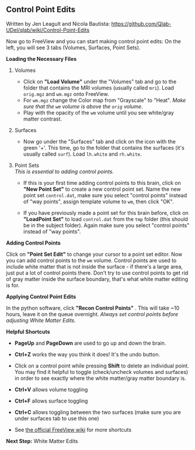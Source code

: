 ## Control Point Edits
Written by Jen Leagult and Nicola Bautista: https://github.com/Qlab-UDel/qlab/wiki/Control-Point-Edits

Now go to FreeView and you can start making control point edits:
On the left, you will see 3 tabs (Volumes, Surfaces, Point Sets).

**Loading the Necessary Files**

1. Volumes
    - Click on **"Load Volume"** under the "Volumes" tab and go to the folder that contains the MRI volumes (usually called `mri`). Load `orig.mgz` and `wm.mgz` onto FreeView.
    - For `wm.mgz` change the Color map from "Grayscale" to "Heat". *Make sure that the `wm` volume is above the `orig` volume.*
    - Play with the opacity of the `wm` volume until you see white/gray matter contrast. 

2. Surfaces
    - Now go under the "Surfaces" tab and click on the icon with the green '+'. This time, go to the folder that contains the surfaces (it's usually called `surf`). Load `lh.white` and `rh.white`.

3. Point Sets  
*This is essential to adding control points.*
    - If this is your first time adding control points to this brain, click on **"New Point Set"** to create a new control point set. Name the new point set `control.dat`, make sure you select "control points" instead of "way points", assign template volume to `wm`, then click "OK".   

    - If you have previously made a point set for this brain before, click on **"LoadPoint Set"** to load `control.dat` from the `tmp` folder (this should be in the subject folder). Again make sure you select "control points" instead of "way points".

**Adding Control Points**

Click on **"Point Set Edit"** to change your cursor to a point set editor. Now you can add control points to the `wm` volume. Control points are used to include white matter that is not inside the surface - if there's a large area, just put a lot of control points there. Don't try to use control points to get rid of gray matter inside the surface boundary, that's what white matter editing is for.

**Applying Control Point Edits**

In the python software, click **"Recon Control Points"** . This will take ~10 hours, leave it on the queue overnight.
*Always set control points before adjusting White Matter Edits.*
 
**Helpful Shortcuts**

- **PageUp** and **PageDown** are used to go up and down the brain. 
- **Ctrl+Z** works the way you think it does! It's the undo button. 
- Click on a control point while pressing **Shift** to delete an individual point.   
You may find it helpful to toggle (check/uncheck volumes and surfaces) in order to see exactly where the white matter/gray matter boundary is. 

- **Ctrl+V** allows volume toggling
- **Ctrl+F** allows surface toggling
- **Ctrl+C** allows toggling between the two surfaces (make sure you are under surfaces tab to use this one)
- See [the official FreeView wiki](https://surfer.nmr.mgh.harvard.edu/fswiki/FreeviewGuide/FreeviewReference/FreeviewMouseCommands) for more shortcuts

**Next Step:** White Matter Edits
